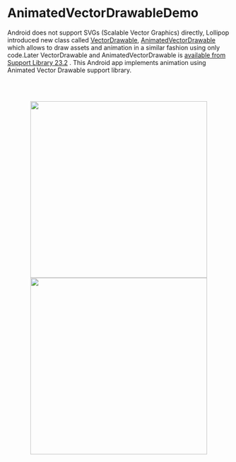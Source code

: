 # AnimatedVectorDrawableDemo
Android does not support SVGs (Scalable Vector Graphics) directly, Lollipop introduced new class called <a href="https://developer.android.com/reference/android/graphics/drawable/VectorDrawable.html"> VectorDrawable</a>, <a href="https://developer.android.com/reference/android/graphics/drawable/AnimatedVectorDrawable.html"> AnimatedVectorDrawable</a>  which allows to draw assets and animation in a similar fashion using only code.Later VectorDrawable and AnimatedVectorDrawable is <a href="http://android-developers.blogspot.com/2016/02/android-support-library-232.html">available from Support Library 23.2</a> . This Android app implements animation using Animated Vector Drawable support library.

<br/>
<br/>

<p align="center">
  <img src="https://github.com/yousufshawon/AnimatedVectorDrawableDemo/blob/master/screenshot/heart.gif" width="400"/>
  <img src="https://github.com/yousufshawon/AnimatedVectorDrawableDemo/blob/master/screenshot/chip.gif" width="400"/>
</p>
